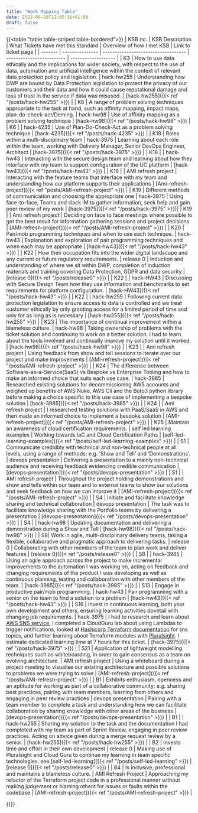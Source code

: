 ```yaml
---
title: "Work Mapping Table"
date: 2022-06-29T12:05:16+01:00
draft: false
---
```


{{<table "table table-striped table-bordered">}}
| KSB no.   |   KSB Description | What Tickets have met this standard | Overview of how I met KSB | Link to ticket page |
| ------- | --------------- | ----------------------------------- | ------------------------- | ------------------- |
| K3 | How to use data ethically and the implications for wider society, with respect to the use of data, automation and artificial intelligence within the context of relevant data protection policy and legislation. | hack-hw255 | Understanding how DWP are bound by Data Protection legislation to protect the privacy of our customers and their data and how it could cause reputational damage and loss of trust in the service if data was misused. | <td id="K3"> [hack-hw255]({{< ref "/posts/hack-hw255" >}}) </td> |
| K6  |  A range of problem solving techniques appropriate to the task at hand, such as affinity mapping, impact maps, plan-do-check-act/Deming. | hack-hw98  | Use of affinity mapping as a problem solving technique | <td id="K6"> [hack-hw98]({{< ref "/posts/hack-hw98" >}}) </td> |
|  K6  |    | hack-4235 | Use of Plan-Do-Check-Act as a problem solving technique | <td id="K6.1"> [hack-4235]({{< ref "/posts/hack-4235" >}}) </td> |
|  K18 | Roles within a multi-disciplinary team | hack-3975 | Learning about each role within the team, working with Delivery Manager, Senior DevOps Engineer, Architect |<td id="K18"> [hack-3975]({{< ref "/posts/hack-3975" >}})</td> |
| K18 |    | hack-hw43  |  Interacting with the secure design team and learning about how they interface with my team to support configuration of the UC platform  | <td id="K18.1"> [hack-hw43]({{< ref "/posts/hack-hw43" >}}) </td> |
| K18 |    | AMI refresh project | Interacting with the feature teams that interface with my team and understanding how our platform supports their applications | <td id="K18.2"> [Ami-refresh-project]({{< ref "posts/AMI-refresh-project" >}}) </td> |
| K19  |   Different methods of communication and choosing the appropriate one   |  hack-3975      | Using face-to-face, Teams and slack IM to gather information, seek help and gain peer review of my work  |<td id="K19"> [hack-3975]({{< ref "/posts/hack-3975" >}})</td>|
| K19 |     | Ami refresh project | Deciding on face to face meetings where possible to get the best result for information gathering sessions and project decisions | <td id="K19.1"> [AMI-refresh-project]({{< ref "/posts/AMI-refresh-project" >}}) </td> |
| K20  | Pair/mob programming techniques and when to use each technique. | hack-hw43 | Explanation and exploration of pair programming techniques and when each may be appropriate | <td id="K20"> [hack-hw43]({{< ref "/posts/hack-hw43" >}}) </td>  |
| K22  | How their occupation fits into the wider digital landscape and any current or future regulatory requirements. | release 0 | Induction and understanding of where we sit within DWP, completion of induction materials and training covering Data Protection, GDPR and data security |<td id="K22"> [release 0]({{< ref "/posts/release0" >}})</td> |
|  K22    |    | hack-HW43 | Discussing with Secure Design Team how they use information and benchmarks to set requirements for platform configuration. | <td id="K22.1"> [hack-HW43]({{< ref "/posts/hack-hw43" >}})</td> |
| K22 |   | hack-hw255 | Following current data protection legislation to ensure access to data is controlled and we treat customer ethically by only granting access for a limited period of time and only for as long as is necessary  | <td id="K22.2"> [hack-hw255]({{< ref "/posts/hack-hw255" >}})</td> |
|  K23 | The importance of continual improvement within a blameless culture.  | hack-hw98 | Taking ownership of problems with the ticket solution and continuing to work on a better solution. I had to learn about the tools involved and continually improve my solution until it worked. | <td id="K23"> [hack-hw98]({{< ref "/posts/hack-hw98" >}}) </td> |
| K23 |    | Ami refresh project | Using feedback from show and tell sessions to iterate over our project and make improvements | <td id="23.1"> [AMI-refresh-project]({{< ref "/posts/AMI-refresh-project" >}}) </td> |
| K24 | The difference between Software-as-a-Service(SaaS) vs Bespoke vs Enterprise Tooling and how to make an informed choice that suits each use case. | hack-3985 | Researched existing solutions for decommissioning AWS accounts and weighed up benefits of AWS Nuke, AWS Cli and the Boto3 python library before making a choice specific to this use case of implementing a bespoke solution | <td id="K24"> [hack-3985]({{< ref "/posts/hack-3985" >}}) </td> |
| K24 |    | Ami refresh project | I researched testing solutions with PaaS/SaaS in AWS and then made an informed choice to implement a bespoke solution | <td id="K24.1"> [AMI-refresh-project]({{< ref "/posts/AMI-refresh-project" >}}) </td> |
| K25 | Maintain an awareness of cloud certification requirements. | self led learning examples | Working towards IaC and Cloud Certification Paths | <td id="K25"> [self-led-learning-examples]({{< ref "/posts/self-led-learning-examples" >}}) </td> |
|  S1    | Communicate credidbly with technical and non-technical people at all levels, using a range of methods; e.g. ‘Show and Tell’ and ‘Demonstrations’.  |  devops presentation  | Delivering a presentation to a mainly non-technical audience and receiving feedback evidencing credible communication  | <td id="S1"> [devops-presentation]({{< ref "/posts/devops-presentation" >}}) </td> |
| S1 |   | AMI refresh project | Throughout the project holding demonstrations and show and tells within our team and to external teams to show our solutions and seek feedback on how we can improve it | <td id="S1.1"> [AMI-refresh-project]({{< ref "/posts/AMI-refresh-project" >}}) </td> |
|  S4   | Initiate and facilitate knowledge sharing and technical collaboration  | devops presentation  | The task was to facilitate knowledge sharing with the Portfolio teams by delivering a presentation  | <td id="S4"> [devops-presentation]({{< ref "/posts/devops-presentation" >}}) </td>  |
| S4  |                                                                | hack-hw98 | Updating documentation and delivering a demonstration during a Show and Tell  | <td id="S4.1"> [hack-hw98]({{< ref "/posts/hack-hw98" >}}) </td> |
| S8| Work in agile, multi-disciplinary delivery teams, taking a flexible, collaborative and pragmatic approach to delivering tasks. | release 0 | Collaborating with other members of the team to plan work and deliver features | <td id="S8">[release 0]({{< ref "/posts/release0" >}})</td> |
| S8 |   | hack-3985 | Using an agile approach across the project to make incremental improvements to the automation I was working on, acting on feedback and changing requirements of the product I was developing as well as continuous planning, testing and collaboration with other members of the team. | <td id="S8.1"> [hack-3985]({{< ref "/posts/hack-3985" >}})</td> |
| S13    |  Engage in productive pair/mob programming.    |  hack-hw43    | Pair programming with a senior on the team to find a solution to a problem   | <td id="S13"> [hack-hw43]({{< ref "/posts/hack-hw43" >}}) </td>     |
| S16  | Invest in continuous learning, both your own development and others, ensuring learning activities dovetail with changing job requirements. | hack-3975 | I had to research and learn about [AWS SNS service](<https://aws.amazon.com/sns/getting-started/>), I completed a CloudGuru lab about using Lambdas to trigger notifications, looked at [Hashicorp Terraform documentation](<https://registry.terraform.io/providers/hashicorp/aws/latest/docs/resources/sns_topic_subscription>) for sns topics, and further learning about Terraform modules with [Pluralsight](<https://app.pluralsight.com/library/courses/terraform-getting-started-2021>). I estimate dedicated learning time at 7 hours for this ticket. |<td id="S16"> [hack-3975]({{< ref "/posts/hack-3975" >}})</td> |
| S21 | Application of lightweight modelling techniques such as whiteboarding, in order to gain consensus as a team on evolving architecture. | AMI refresh project | Using a whiteboard during a project meeting to visualise our existing architecture and possible solutions to problems we were trying to solve | <td id="S21"> [AMI-refresh-project]({{< ref "/posts/AMI-refresh-project" >}}) </td> |
| B1   |  Exhibits enthusiasm, openness and an aptitude for working as part of a collaborative community; e.g. sharing best practices, pairing with team members, learning from others and engaging in peer review practices   | devops presentation  | Pairing with a team member to complete a task and understanding how we can facilitate collaboration by sharing knowledge with other areas of the business  |  <td id="B1"> [devops-presentation]({{< ref "/posts/devops-presentation" >}})</td> |
| B1 |   | hack-hw255 | Sharing my solution to the task and the documentation I had completed with my team as part of Sprint Review, engaging in peer review practices. Acting on advice given during a merge request review by a senior.    | <td id="B1.1"> [hack-hw255]({{< ref "/posts/hack-hw255" >}}) </td> |
|   B2    |   Invests time and effort in their own development   | release 0  | Making use of Pluralsight and Cloud Guru to continue my learning in team specific technologies. see [self-led-learning]({{< ref "/posts/self-led-learning" >}})   |<td id="B2"> [release 0]({{< ref "/posts/release0" >}})</td> |
| B4 | Is inclusive, professional and maintains a blameless culture. | AMI Refresh Project | Approaching my refactor of the Terraform project code in a professional manner without making judgement or blaming others for issues or faults within the codebase | <td id="B4"> [AMI-refresh-project]({{< ref "/posts/AMI-refresh-project" >}}) </td> |

{{</table>}}

